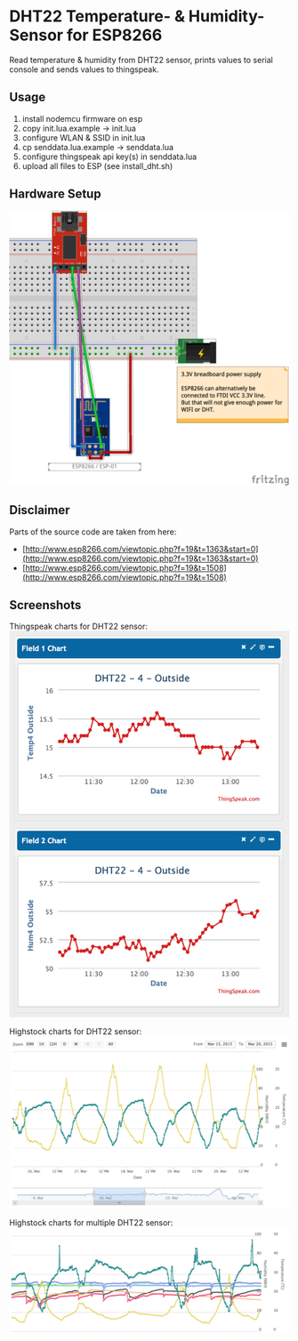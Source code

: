 DHT22 Temperature- & Humidity-Sensor for ESP8266
================================================

Read temperature & humidity from DHT22 sensor,
prints values to serial console and sends values to thingspeak.

Usage
-----
1. install nodemcu firmware on esp
1. copy init.lua.example -> init.lua
1. configure WLAN & SSID in init.lua
1. cp senddata.lua.example -> senddata.lua
1. configure thingspeak api key(s) in senddata.lua
1. upload all files to ESP (see install_dht.sh)

Hardware Setup
--------------
![Circuit DHT11, ESP-01](../circuit/esp01_ftdi_Steckplatine_crop.png)

Disclaimer
----------
Parts of the source code are taken from here:

* [http://www.esp8266.com/viewtopic.php?f=19&t=1363&start=0](http://www.esp8266.com/viewtopic.php?f=19&t=1363&start=0)
* [http://www.esp8266.com/viewtopic.php?f=19&t=1508](http://www.esp8266.com/viewtopic.php?f=19&t=1508)

Screenshots
-----------

Thingspeak charts for DHT22 sensor: 
![Thingspeak Charts](ThingspeakDHT22Chart.png)

Highstock charts for DHT22 sensor: 
![Highstock Charts](HighstockDHT22Chart.png)

Highstock charts for multiple DHT22 sensor: 
![Highstock Charts Multiple Sensors](HighstockDHT22ChartMultipleSensors.png)

